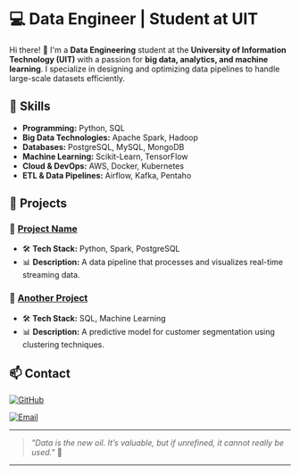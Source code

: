 
# 💻 Data Engineer | Student at UIT

Hi there! 👋 I'm a **Data Engineering** student at the **University of Information Technology (UIT)** with a passion for **big data, analytics, and machine learning**. I specialize in designing and optimizing data pipelines to handle large-scale datasets efficiently.

## 🚀 Skills

- **Programming:** Python, SQL
- **Big Data Technologies:** Apache Spark, Hadoop
- **Databases:** PostgreSQL, MySQL, MongoDB
- **Machine Learning:** Scikit-Learn, TensorFlow
- **Cloud & DevOps:** AWS, Docker, Kubernetes
- **ETL & Data Pipelines:** Airflow, Kafka, Pentaho

## 📂 Projects

### 🔹 [Project Name](https://github.com/yourusername/project-name)
- 🛠 **Tech Stack:** Python, Spark, PostgreSQL
- 📊 **Description:** A data pipeline that processes and visualizes real-time streaming data.

### 🔹 [Another Project](https://github.com/yourusername/another-project)
- 🛠 **Tech Stack:** SQL, Machine Learning
- 📊 **Description:** A predictive model for customer segmentation using clustering techniques.

## 📫 Contact

[![GitHub](https://img.shields.io/badge/GitHub-black?style=for-the-badge&logo=github)](https://github.com/Maxan268)

[![Email](https://img.shields.io/badge/Email-red?style=for-the-badge&logo=gmail)](mailto:minhman26804@gmail.com)

---

> *"Data is the new oil. It’s valuable, but if unrefined, it cannot really be used."* 🚀
********
